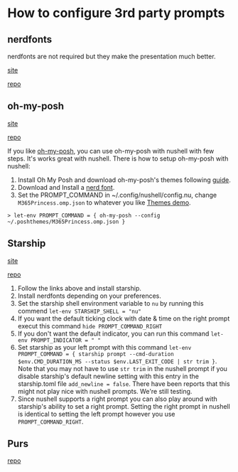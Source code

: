 # How to configure 3rd party prompts

## nerdfonts

nerdfonts are not required but they make the presentation much better.

[site](https://www.nerdfonts.com)

[repo](https://github.com/ryanoasis/nerd-fonts)

## oh-my-posh

[site](ttps://ohmyposh.dev/)

[repo](https://github.com/JanDeDobbeleer/oh-my-posh)

If you like [oh-my-posh](https://ohmyposh.dev/), you can use oh-my-posh with nushell with few steps. It's works great with nushell. There is how to setup oh-my-posh with nushell:

1. Install Oh My Posh and download oh-my-posh's themes following [guide](https://ohmyposh.dev/docs/linux#installation).
2. Download and Install a [nerd font](https://github.com/ryanoasis/nerd-fonts).
3. Set the PROMPT_COMMAND in ~/.config/nushell/config.nu, change `M365Princess.omp.json` to whatever you like [Themes demo](https://ohmyposh.dev/docs/themes).

```shell
> let-env PROMPT_COMMAND = { oh-my-posh --config ~/.poshthemes/M365Princess.omp.json }
```

## Starship

[site](https://starship.rs/)

[repo](https://github.com/starship/starship)

1. Follow the links above and install starship.
2. Install nerdfonts depending on your preferences.
3. Set the starship shell environment variable to `nu` by running this commend `let-env STARSHIP_SHELL = "nu"`
4. If you want the default ticking clock with date & time on the right prompt execut this command `hide PROMPT_COMMAND_RIGHT`
5. If you don't want the default indicator, you can run this command `let-env PROMPT_INDICATOR = " "`
6. Set starship as your left prompt with this command `let-env PROMPT_COMMAND = { starship prompt --cmd-duration $env.CMD_DURATION_MS --status $env.LAST_EXIT_CODE | str trim }`. Note that you may not have to use `str trim` in the nushell prompt if you disable starship's default newline setting with this entry in the starship.toml file `add_newline = false`. There have been reports that this might not play nice with nushell prompts. We're still testing.
7. Since nushell supports a right prompt you can also play around with starship's ability to set a right prompt. Setting the right prompt in nushell is identical to setting the left prompt however you use `PROMPT_COMMAND_RIGHT`.

## Purs

[repo](https://github.com/xcambar/purs)
